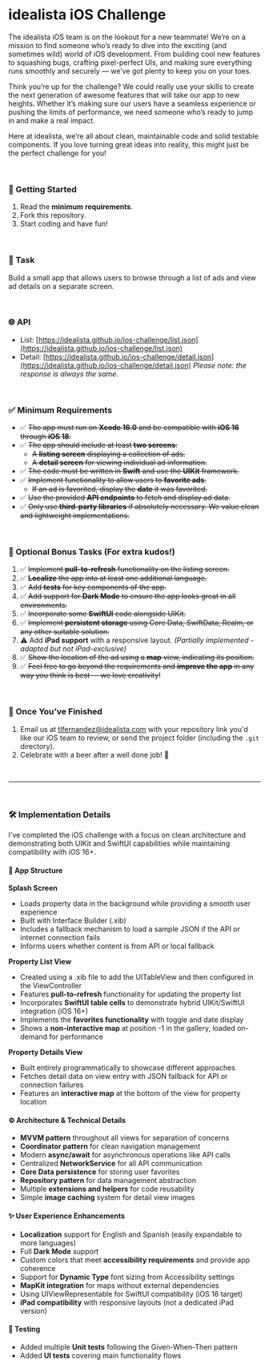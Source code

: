 # idealista iOS Challenge
The idealista iOS team is on the lookout for a new teammate! We’re on a mission to find someone who’s ready to dive into the exciting (and sometimes wild) world of iOS development. From building cool new features to squashing bugs, crafting pixel-perfect UIs, and making sure everything runs smoothly and securely — we’ve got plenty to keep you on your toes.

Think you’re up for the challenge? We could really use your skills to create the next generation of awesome features that will take our app to new heights. Whether it’s making sure our users have a seamless experience or pushing the limits of performance, we need someone who’s ready to jump in and make a real impact.

Here at idealista, we’re all about clean, maintainable code and solid testable components. If you love turning great ideas into reality, this might just be the perfect challenge for you!

&nbsp;

### 🚀 Getting Started
1. Read the **minimum requirements**.
2. Fork this repository.
3. Start coding and have fun!

&nbsp;

### 📱 Task
Build a small app that allows users to browse through a list of ads and view ad details on a separate screen.

&nbsp;

### 🌐 API
- List: [https://idealista.github.io/ios-challenge/list.json](https://idealista.github.io/ios-challenge/list.json)  
- Detail: [https://idealista.github.io/ios-challenge/detail.json](https://idealista.github.io/ios-challenge/detail.json) *Please note: the response is always the same*.

&nbsp;

### ✅ Minimum Requirements
- ✅ ~~The app must run on **Xcode 16.0** and be compatible with **iOS 16** through **iOS 18**.~~
- ✅ ~~The app should include at least **two screens**:~~
  - ~~A **listing screen** displaying a collection of ads.~~
  - ~~A **detail screen** for viewing individual ad information.~~
- ✅ ~~The code must be written in **Swift** and use the **UIKit** framework.~~
- ✅ ~~Implement functionality to allow users to **favorite ads**.~~
  - ~~If an ad is favorited, display the **date** it was favorited.~~
- ✅ ~~Use the provided **API endpoints** to fetch and display ad data.~~
- ✅ ~~Only use **third-party libraries** if absolutely necessary. We value clean and lightweight implementations.~~

&nbsp;

### 🎁 Optional Bonus Tasks (For extra kudos!)
1. ✅ ~~Implement **pull-to-refresh** functionality on the listing screen.~~
2. ✅ ~~**Localize** the app into at least one additional language.~~
3. ✅ ~~Add **tests** for key components of the app.~~
4. ✅ ~~Add support for **Dark Mode** to ensure the app looks great in all environments.~~
5. ✅ ~~Incorporate some **SwiftUI** code alongside UIKit.~~
6. ✅ ~~Implement **persistent storage** using Core Data, SwiftData, Realm, or any other suitable solution.~~
7. ⚠️ Add **iPad support** with a responsive layout. *(Partially implemented - adapted but not iPad-exclusive)*
8. ✅ ~~Show the location of the ad using a **map** view, indicating its position.~~
9. ✅ ~~Feel free to go beyond the requirements and **improve the app** in any way you think is best — we love creativity!~~

&nbsp;

### 🎉 Once You’ve Finished
1. Email us at [tlfernandez@idealista.com](mailto:tlfernandez@idealista.com) with your repository link you'd like our iOS team to review, or send the project folder (including the `.git` directory).
2. Celebrate with a beer after a well done job! 🍺

&nbsp;

---

&nbsp;

### 🛠️ Implementation Details

I've completed the iOS challenge with a focus on clean architecture and demonstrating both UIKit and SwiftUI capabilities while maintaining compatibility with iOS 16+.

#### 📲 App Structure

**Splash Screen**
- Loads property data in the background while providing a smooth user experience
- Built with Interface Builder (.xib)
- Includes a fallback mechanism to load a sample JSON if the API or internet connection fails
- Informs users whether content is from API or local fallback

**Property List View**
- Created using a .xib file to add the UITableView and then configured in the ViewController
- Features **pull-to-refresh** functionality for updating the property list
- Incorporates **SwiftUI table cells** to demonstrate hybrid UIKit/SwiftUI integration (iOS 16+)
- Implements the **favorites functionality** with toggle and date display
- Shows a **non-interactive map** at position -1 in the gallery, loaded on-demand for performance

**Property Details View**
- Built entirely programmatically to showcase different approaches
- Fetches detail data on view entry with JSON fallback for API or connection failures
- Features an **interactive map** at the bottom of the view for property location

#### ⚙️ Architecture & Technical Details

- **MVVM pattern** throughout all views for separation of concerns
- **Coordinator pattern** for clean navigation management
- Modern **async/await** for asynchronous operations like API calls
- Centralized **NetworkService** for all API communication
- **Core Data persistence** for storing user favorites
- **Repository pattern** for data management abstraction
- Multiple **extensions and helpers** for code reusability
- Simple **image caching** system for detail view images

#### ✨ User Experience Enhancements

- **Localization** support for English and Spanish (easily expandable to more languages)
- Full **Dark Mode** support
- Custom colors that meet **accessibility requirements** and provide app coherence
- Support for **Dynamic Type** font sizing from Accessibility settings
- **MapKit integration** for maps without external dependencies
- Using UIViewRepresentable for SwiftUI compatibility (iOS 16 target)
- **iPad compatibility** with responsive layouts (not a dedicated iPad version)

#### 🧪 Testing

- Added multiple **Unit tests** following the Given-When-Then pattern
- Added **UI tests** covering main functionality flows
